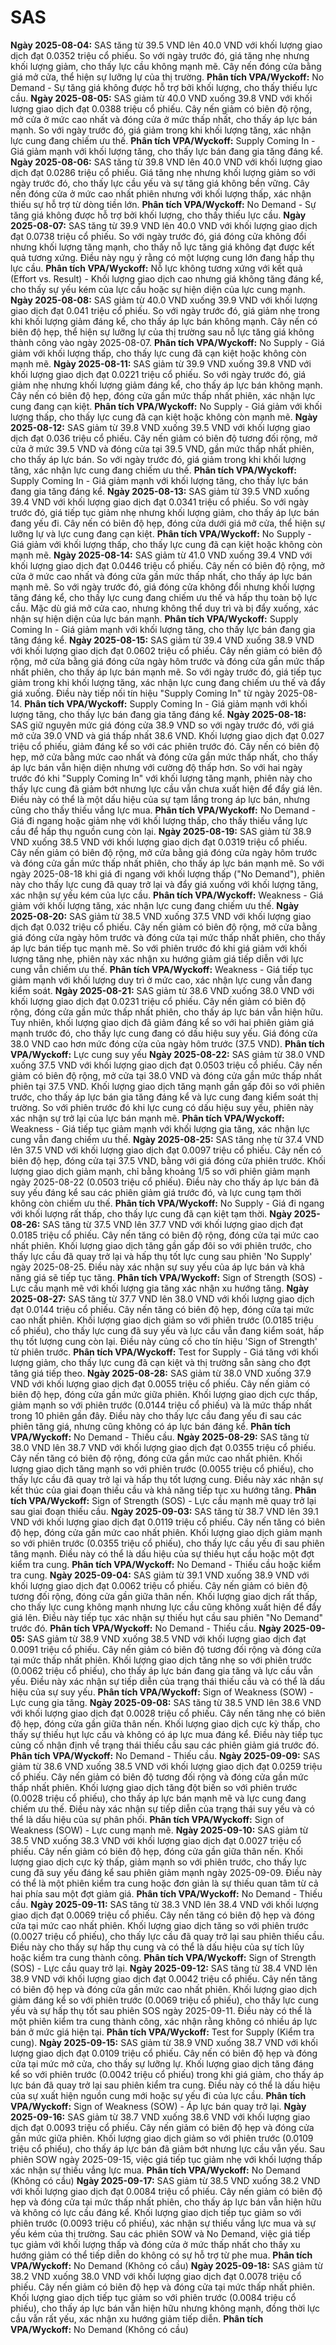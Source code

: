 # SAS

**Ngày 2025-08-04:** SAS tăng từ 39.5 VND lên 40.0 VND với khối lượng giao dịch đạt 0.0352 triệu cổ phiếu. So với ngày trước đó, giá tăng nhẹ nhưng khối lượng giảm, cho thấy lực cầu không mạnh mẽ. Cây nến đóng cửa bằng giá mở cửa, thể hiện sự lưỡng lự của thị trường. **Phân tích VPA/Wyckoff:** No Demand - Sự tăng giá không được hỗ trợ bởi khối lượng, cho thấy thiếu lực cầu.
**Ngày 2025-08-05:** SAS giảm từ 40.0 VND xuống 39.8 VND với khối lượng giao dịch đạt 0.0388 triệu cổ phiếu. Cây nến giảm có biên độ rộng, mở cửa ở mức cao nhất và đóng cửa ở mức thấp nhất, cho thấy áp lực bán mạnh. So với ngày trước đó, giá giảm trong khi khối lượng tăng, xác nhận lực cung đang chiếm ưu thế. **Phân tích VPA/Wyckoff:** Supply Coming In - Giá giảm mạnh với khối lượng tăng, cho thấy lực bán đang gia tăng đáng kể.
**Ngày 2025-08-06:** SAS tăng từ 39.8 VND lên 40.0 VND với khối lượng giao dịch đạt 0.0286 triệu cổ phiếu. Giá tăng nhẹ nhưng khối lượng giảm so với ngày trước đó, cho thấy lực cầu yếu và sự tăng giá không bền vững. Cây nến đóng cửa ở mức cao nhất phiên nhưng với khối lượng thấp, xác nhận thiếu sự hỗ trợ từ dòng tiền lớn. **Phân tích VPA/Wyckoff:** No Demand - Sự tăng giá không được hỗ trợ bởi khối lượng, cho thấy thiếu lực cầu.
**Ngày 2025-08-07:** SAS tăng từ 39.9 VND lên 40.0 VND với khối lượng giao dịch đạt 0.0738 triệu cổ phiếu. So với ngày trước đó, giá đóng cửa không đổi nhưng khối lượng tăng mạnh, cho thấy nỗ lực tăng giá không đạt được kết quả tương xứng. Điều này ngụ ý rằng có một lượng cung lớn đang hấp thụ lực cầu. **Phân tích VPA/Wyckoff:** Nỗ lực không tương xứng với kết quả (Effort vs. Result) - Khối lượng giao dịch cao nhưng giá không tăng đáng kể, cho thấy sự yếu kém của lực cầu hoặc sự hiện diện của lực cung mạnh.
**Ngày 2025-08-08:** SAS giảm từ 40.0 VND xuống 39.9 VND với khối lượng giao dịch đạt 0.041 triệu cổ phiếu. So với ngày trước đó, giá giảm nhẹ trong khi khối lượng giảm đáng kể, cho thấy áp lực bán không mạnh. Cây nến có biên độ hẹp, thể hiện sự lưỡng lự của thị trường sau nỗ lực tăng giá không thành công vào ngày 2025-08-07. **Phân tích VPA/Wyckoff:** No Supply - Giá giảm với khối lượng thấp, cho thấy lực cung đã cạn kiệt hoặc không còn mạnh mẽ.
**Ngày 2025-08-11:** SAS giảm từ 39.9 VND xuống 39.8 VND với khối lượng giao dịch đạt 0.0221 triệu cổ phiếu. So với ngày trước đó, giá giảm nhẹ nhưng khối lượng giảm đáng kể, cho thấy áp lực bán không mạnh. Cây nến có biên độ hẹp, đóng cửa gần mức thấp nhất phiên, xác nhận lực cung đang cạn kiệt. **Phân tích VPA/Wyckoff:** No Supply - Giá giảm với khối lượng thấp, cho thấy lực cung đã cạn kiệt hoặc không còn mạnh mẽ.
**Ngày 2025-08-12:** SAS giảm từ 39.8 VND xuống 39.5 VND với khối lượng giao dịch đạt 0.036 triệu cổ phiếu. Cây nến giảm có biên độ tương đối rộng, mở cửa ở mức 39.5 VND và đóng cửa tại 39.5 VND, gần mức thấp nhất phiên, cho thấy áp lực bán. So với ngày trước đó, giá giảm trong khi khối lượng tăng, xác nhận lực cung đang chiếm ưu thế. **Phân tích VPA/Wyckoff:** Supply Coming In - Giá giảm mạnh với khối lượng tăng, cho thấy lực bán đang gia tăng đáng kể.
**Ngày 2025-08-13:** SAS giảm từ 39.5 VND xuống 39.4 VND với khối lượng giao dịch đạt 0.0341 triệu cổ phiếu. So với ngày trước đó, giá tiếp tục giảm nhẹ nhưng khối lượng giảm, cho thấy áp lực bán đang yếu đi. Cây nến có biên độ hẹp, đóng cửa dưới giá mở cửa, thể hiện sự lưỡng lự và lực cung đang cạn kiệt. **Phân tích VPA/Wyckoff:** No Supply - Giá giảm với khối lượng thấp, cho thấy lực cung đã cạn kiệt hoặc không còn mạnh mẽ.
**Ngày 2025-08-14:** SAS giảm từ 41.0 VND xuống 39.4 VND với khối lượng giao dịch đạt 0.0446 triệu cổ phiếu. Cây nến có biên độ rộng, mở cửa ở mức cao nhất và đóng cửa gần mức thấp nhất, cho thấy áp lực bán mạnh mẽ. So với ngày trước đó, giá đóng cửa không đổi nhưng khối lượng tăng đáng kể, cho thấy lực cung đang chiếm ưu thế và hấp thụ toàn bộ lực cầu. Mặc dù giá mở cửa cao, nhưng không thể duy trì và bị đẩy xuống, xác nhận sự hiện diện của lực bán mạnh. **Phân tích VPA/Wyckoff:** Supply Coming In - Giá giảm mạnh với khối lượng tăng, cho thấy lực bán đang gia tăng đáng kể.
**Ngày 2025-08-15:** SAS giảm từ 39.4 VND xuống 38.9 VND với khối lượng giao dịch đạt 0.0602 triệu cổ phiếu. Cây nến giảm có biên độ rộng, mở cửa bằng giá đóng cửa ngày hôm trước và đóng cửa gần mức thấp nhất phiên, cho thấy áp lực bán mạnh mẽ. So với ngày trước đó, giá tiếp tục giảm trong khi khối lượng tăng, xác nhận lực cung đang chiếm ưu thế và đẩy giá xuống. Điều này tiếp nối tín hiệu "Supply Coming In" từ ngày 2025-08-14. **Phân tích VPA/Wyckoff:** Supply Coming In - Giá giảm mạnh với khối lượng tăng, cho thấy lực bán đang gia tăng đáng kể.
**Ngày 2025-08-18:** SAS giữ nguyên mức giá đóng cửa 38.9 VND so với ngày trước đó, với giá mở cửa 39.0 VND và giá thấp nhất 38.6 VND. Khối lượng giao dịch đạt 0.027 triệu cổ phiếu, giảm đáng kể so với các phiên trước đó. Cây nến có biên độ hẹp, mở cửa bằng mức cao nhất và đóng cửa gần mức thấp nhất, cho thấy áp lực bán vẫn hiện diện nhưng với cường độ thấp hơn. So với hai ngày trước đó khi "Supply Coming In" với khối lượng tăng mạnh, phiên này cho thấy lực cung đã giảm bớt nhưng lực cầu vẫn chưa xuất hiện để đẩy giá lên. Điều này có thể là một dấu hiệu của sự tạm lắng trong áp lực bán, nhưng cũng cho thấy thiếu vắng lực mua. **Phân tích VPA/Wyckoff:** No Demand - Giá đi ngang hoặc giảm nhẹ với khối lượng thấp, cho thấy thiếu vắng lực cầu để hấp thụ nguồn cung còn lại.
**Ngày 2025-08-19:** SAS giảm từ 38.9 VND xuống 38.5 VND với khối lượng giao dịch đạt 0.0319 triệu cổ phiếu. Cây nến giảm có biên độ rộng, mở cửa bằng giá đóng cửa ngày hôm trước và đóng cửa gần mức thấp nhất phiên, cho thấy áp lực bán mạnh mẽ. So với ngày 2025-08-18 khi giá đi ngang với khối lượng thấp ("No Demand"), phiên này cho thấy lực cung đã quay trở lại và đẩy giá xuống với khối lượng tăng, xác nhận sự yếu kém của lực cầu. **Phân tích VPA/Wyckoff:** Weakness - Giá giảm với khối lượng tăng, xác nhận lực cung đang chiếm ưu thế.
**Ngày 2025-08-20:** SAS giảm từ 38.5 VND xuống 37.5 VND với khối lượng giao dịch đạt 0.032 triệu cổ phiếu. Cây nến giảm có biên độ rộng, mở cửa bằng giá đóng cửa ngày hôm trước và đóng cửa tại mức thấp nhất phiên, cho thấy áp lực bán tiếp tục mạnh mẽ. So với phiên trước đó khi giá giảm với khối lượng tăng nhẹ, phiên này xác nhận xu hướng giảm giá tiếp diễn với lực cung vẫn chiếm ưu thế. **Phân tích VPA/Wyckoff:** Weakness - Giá tiếp tục giảm mạnh với khối lượng duy trì ở mức cao, xác nhận lực cung vẫn đang kiểm soát.
**Ngày 2025-08-21:** SAS giảm từ 38.6 VND xuống 38.0 VND với khối lượng giao dịch đạt 0.0231 triệu cổ phiếu. Cây nến giảm có biên độ rộng, đóng cửa gần mức thấp nhất phiên, cho thấy áp lực bán vẫn hiện hữu. Tuy nhiên, khối lượng giao dịch đã giảm đáng kể so với hai phiên giảm giá mạnh trước đó, cho thấy lực cung đang có dấu hiệu suy yếu. Giá đóng cửa 38.0 VND cao hơn mức đóng cửa của ngày hôm trước (37.5 VND). **Phân tích VPA/Wyckoff:** Lực cung suy yếu
**Ngày 2025-08-22:** SAS giảm từ 38.0 VND xuống 37.5 VND với khối lượng giao dịch đạt 0.0503 triệu cổ phiếu. Cây nến giảm có biên độ rộng, mở cửa tại 38.0 VND và đóng cửa gần mức thấp nhất phiên tại 37.5 VND. Khối lượng giao dịch tăng mạnh gần gấp đôi so với phiên trước, cho thấy áp lực bán gia tăng đáng kể và lực cung đang kiểm soát thị trường. So với phiên trước đó khi lực cung có dấu hiệu suy yếu, phiên này xác nhận sự trở lại của lực bán mạnh mẽ. **Phân tích VPA/Wyckoff:** Weakness - Giá tiếp tục giảm mạnh với khối lượng gia tăng, xác nhận lực cung vẫn đang chiếm ưu thế.
**Ngày 2025-08-25:** SAS tăng nhẹ từ 37.4 VND lên 37.5 VND với khối lượng giao dịch đạt 0.0097 triệu cổ phiếu. Cây nến có biên độ hẹp, đóng cửa tại 37.5 VND, bằng với giá đóng cửa phiên trước. Khối lượng giao dịch giảm mạnh, chỉ bằng khoảng 1/5 so với phiên giảm mạnh ngày 2025-08-22 (0.0503 triệu cổ phiếu). Điều này cho thấy áp lực bán đã suy yếu đáng kể sau các phiên giảm giá trước đó, và lực cung tạm thời không còn chiếm ưu thế. **Phân tích VPA/Wyckoff:** No Supply - Giá đi ngang với khối lượng rất thấp, cho thấy lực cung đã cạn kiệt tạm thời.
**Ngày 2025-08-26:** SAS tăng từ 37.5 VND lên 37.7 VND với khối lượng giao dịch đạt 0.0185 triệu cổ phiếu. Cây nến tăng có biên độ rộng, đóng cửa tại mức cao nhất phiên. Khối lượng giao dịch tăng gần gấp đôi so với phiên trước, cho thấy lực cầu đã quay trở lại và hấp thụ tốt lực cung sau phiên 'No Supply' ngày 2025-08-25. Điều này xác nhận sự suy yếu của áp lực bán và khả năng giá sẽ tiếp tục tăng. **Phân tích VPA/Wyckoff:** Sign of Strength (SOS) - Lực cầu mạnh mẽ với khối lượng gia tăng xác nhận xu hướng tăng.
**Ngày 2025-08-27:** SAS tăng từ 37.7 VND lên 38.0 VND với khối lượng giao dịch đạt 0.0144 triệu cổ phiếu. Cây nến tăng có biên độ hẹp, đóng cửa tại mức cao nhất phiên. Khối lượng giao dịch giảm so với phiên trước (0.0185 triệu cổ phiếu), cho thấy lực cung đã suy yếu và lực cầu vẫn đang kiểm soát, hấp thụ tốt lượng cung còn lại. Điều này củng cố cho tín hiệu 'Sign of Strength' từ phiên trước. **Phân tích VPA/Wyckoff:** Test for Supply - Giá tăng với khối lượng giảm, cho thấy lực cung đã cạn kiệt và thị trường sẵn sàng cho đợt tăng giá tiếp theo.
**Ngày 2025-08-28:** SAS giảm từ 38.0 VND xuống 37.9 VND với khối lượng giao dịch đạt 0.0055 triệu cổ phiếu. Cây nến giảm có biên độ hẹp, đóng cửa gần mức giữa phiên. Khối lượng giao dịch cực thấp, giảm mạnh so với phiên trước (0.0144 triệu cổ phiếu) và là mức thấp nhất trong 10 phiên gần đây. Điều này cho thấy lực cầu đang yếu đi sau các phiên tăng giá, nhưng cũng không có áp lực bán đáng kể. **Phân tích VPA/Wyckoff:** No Demand - Thiếu cầu.
**Ngày 2025-08-29:** SAS tăng từ 38.0 VND lên 38.7 VND với khối lượng giao dịch đạt 0.0355 triệu cổ phiếu. Cây nến tăng có biên độ rộng, đóng cửa gần mức cao nhất phiên. Khối lượng giao dịch tăng mạnh so với phiên trước (0.0055 triệu cổ phiếu), cho thấy lực cầu đã quay trở lại và hấp thụ tốt lượng cung. Điều này xác nhận sự kết thúc của giai đoạn thiếu cầu và khả năng tiếp tục xu hướng tăng. **Phân tích VPA/Wyckoff:** Sign of Strength (SOS) - Lực cầu mạnh mẽ quay trở lại sau giai đoạn thiếu cầu.
**Ngày 2025-09-03:** SAS tăng từ 38.7 VND lên 39.1 VND với khối lượng giao dịch đạt 0.0119 triệu cổ phiếu. Cây nến tăng có biên độ hẹp, đóng cửa gần mức cao nhất phiên. Khối lượng giao dịch giảm mạnh so với phiên trước (0.0355 triệu cổ phiếu), cho thấy lực cầu yếu đi sau phiên tăng mạnh. Điều này có thể là dấu hiệu của sự thiếu hụt cầu hoặc một đợt kiểm tra cung. **Phân tích VPA/Wyckoff:** No Demand - Thiếu cầu hoặc kiểm tra cung.
**Ngày 2025-09-04:** SAS giảm từ 39.1 VND xuống 38.9 VND với khối lượng giao dịch đạt 0.0062 triệu cổ phiếu. Cây nến giảm có biên độ tương đối rộng, đóng cửa gần giữa thân nến. Khối lượng giao dịch rất thấp, cho thấy lực cung không mạnh nhưng lực cầu cũng không xuất hiện để đẩy giá lên. Điều này tiếp tục xác nhận sự thiếu hụt cầu sau phiên "No Demand" trước đó. **Phân tích VPA/Wyckoff:** No Demand - Thiếu cầu.
**Ngày 2025-09-05:** SAS giảm từ 38.9 VND xuống 38.5 VND với khối lượng giao dịch đạt 0.0091 triệu cổ phiếu. Cây nến giảm có biên độ tương đối rộng và đóng cửa tại mức thấp nhất phiên. Khối lượng giao dịch tăng nhẹ so với phiên trước (0.0062 triệu cổ phiếu), cho thấy áp lực bán đang gia tăng và lực cầu vẫn yếu. Điều này xác nhận sự tiếp diễn của trạng thái thiếu cầu và có thể là dấu hiệu của sự suy yếu. **Phân tích VPA/Wyckoff:** Sign of Weakness (SOW) - Lực cung gia tăng.
**Ngày 2025-09-08:** SAS tăng từ 38.5 VND lên 38.6 VND với khối lượng giao dịch đạt 0.0028 triệu cổ phiếu. Cây nến tăng nhẹ có biên độ hẹp, đóng cửa gần giữa thân nến. Khối lượng giao dịch cực kỳ thấp, cho thấy sự thiếu hụt lực cầu và không có áp lực mua đáng kể. Điều này tiếp tục củng cố nhận định về trạng thái thiếu cầu sau các phiên giảm giá trước đó. **Phân tích VPA/Wyckoff:** No Demand - Thiếu cầu.
**Ngày 2025-09-09:** SAS giảm từ 38.6 VND xuống 38.5 VND với khối lượng giao dịch đạt 0.0259 triệu cổ phiếu. Cây nến giảm có biên độ tương đối rộng và đóng cửa gần mức thấp nhất phiên. Khối lượng giao dịch tăng đột biến so với phiên trước (0.0028 triệu cổ phiếu), cho thấy áp lực bán mạnh mẽ và lực cung đang chiếm ưu thế. Điều này xác nhận sự tiếp diễn của trạng thái suy yếu và có thể là dấu hiệu của sự phân phối. **Phân tích VPA/Wyckoff:** Sign of Weakness (SOW) - Lực cung mạnh mẽ.
**Ngày 2025-09-10:** SAS giảm từ 38.5 VND xuống 38.3 VND với khối lượng giao dịch đạt 0.0027 triệu cổ phiếu. Cây nến giảm có biên độ hẹp, đóng cửa gần giữa thân nến. Khối lượng giao dịch cực kỳ thấp, giảm mạnh so với phiên trước, cho thấy lực cung đã suy yếu đáng kể sau phiên giảm mạnh ngày 2025-09-09. Điều này có thể là một phiên kiểm tra cung hoặc đơn giản là sự thiếu quan tâm từ cả hai phía sau một đợt giảm giá. **Phân tích VPA/Wyckoff:** No Demand - Thiếu cầu.
**Ngày 2025-09-11:** SAS tăng từ 38.3 VND lên 38.4 VND với khối lượng giao dịch đạt 0.0069 triệu cổ phiếu. Cây nến tăng có biên độ hẹp và đóng cửa tại mức cao nhất phiên. Khối lượng giao dịch tăng so với phiên trước (0.0027 triệu cổ phiếu), cho thấy lực cầu đã quay trở lại sau phiên thiếu cầu. Điều này cho thấy sự hấp thụ cung và có thể là dấu hiệu của sự tích lũy hoặc kiểm tra cung thành công. **Phân tích VPA/Wyckoff:** Sign of Strength (SOS) - Lực cầu quay trở lại.
**Ngày 2025-09-12:** SAS tăng từ 38.4 VND lên 38.9 VND với khối lượng giao dịch đạt 0.0042 triệu cổ phiếu. Cây nến tăng có biên độ hẹp và đóng cửa gần mức cao nhất phiên. Khối lượng giao dịch giảm đáng kể so với phiên trước (0.0069 triệu cổ phiếu), cho thấy lực cung yếu và sự hấp thụ tốt sau phiên SOS ngày 2025-09-11. Điều này có thể là một phiên kiểm tra cung thành công, xác nhận rằng không có nhiều áp lực bán ở mức giá hiện tại. **Phân tích VPA/Wyckoff:** Test for Supply (Kiểm tra cung).
**Ngày 2025-09-15:** SAS giảm từ 38.9 VND xuống 38.7 VND với khối lượng giao dịch đạt 0.0109 triệu cổ phiếu. Cây nến có biên độ hẹp và đóng cửa tại mức mở cửa, cho thấy sự lưỡng lự. Khối lượng giao dịch tăng đáng kể so với phiên trước (0.0042 triệu cổ phiếu) trong khi giá giảm, cho thấy áp lực bán đã quay trở lại sau phiên kiểm tra cung. Điều này có thể là dấu hiệu của sự xuất hiện nguồn cung mới hoặc sự yếu đi của lực cầu. **Phân tích VPA/Wyckoff:** Sign of Weakness (SOW) - Áp lực bán quay trở lại.
**Ngày 2025-09-16:** SAS giảm từ 38.7 VND xuống 38.6 VND với khối lượng giao dịch đạt 0.0093 triệu cổ phiếu. Cây nến giảm có biên độ hẹp và đóng cửa gần mức giữa phiên. Khối lượng giao dịch giảm so với phiên trước (0.0109 triệu cổ phiếu), cho thấy áp lực bán đã giảm bớt nhưng lực cầu vẫn yếu. Sau phiên SOW ngày 2025-09-15, việc giá tiếp tục giảm nhẹ với khối lượng thấp xác nhận sự thiếu vắng lực mua. **Phân tích VPA/Wyckoff:** No Demand (Không có cầu)
**Ngày 2025-09-17:** SAS giảm từ 38.5 VND xuống 38.2 VND với khối lượng giao dịch đạt 0.0084 triệu cổ phiếu. Cây nến giảm có biên độ hẹp và đóng cửa tại mức thấp nhất phiên, cho thấy áp lực bán vẫn hiện hữu và không có lực cầu đáng kể. Khối lượng giao dịch tiếp tục giảm so với phiên trước (0.0093 triệu cổ phiếu), xác nhận sự thiếu vắng lực mua và sự yếu kém của thị trường. Sau các phiên SOW và No Demand, việc giá tiếp tục giảm với khối lượng thấp và đóng cửa ở mức thấp nhất cho thấy xu hướng giảm có thể tiếp diễn do không có sự hỗ trợ từ phe mua. **Phân tích VPA/Wyckoff:** No Demand (Không có cầu)
**Ngày 2025-09-18:** SAS giảm từ 38.2 VND xuống 38.0 VND với khối lượng giao dịch đạt 0.0078 triệu cổ phiếu. Cây nến giảm có biên độ hẹp và đóng cửa tại mức thấp nhất phiên. Khối lượng giao dịch tiếp tục giảm so với phiên trước (0.0084 triệu cổ phiếu), cho thấy áp lực bán vẫn hiện hữu nhưng không mạnh, đồng thời lực cầu vẫn rất yếu, xác nhận xu hướng giảm tiếp diễn. **Phân tích VPA/Wyckoff:** No Demand (Không có cầu)
